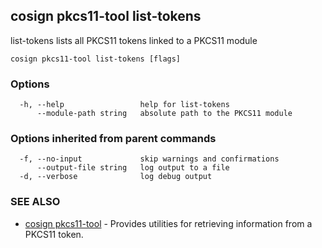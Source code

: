 ## cosign pkcs11-tool list-tokens

list-tokens lists all PKCS11 tokens linked to a PKCS11 module

```
cosign pkcs11-tool list-tokens [flags]
```

### Options

```
  -h, --help                 help for list-tokens
      --module-path string   absolute path to the PKCS11 module
```

### Options inherited from parent commands

```
  -f, --no-input             skip warnings and confirmations
      --output-file string   log output to a file
  -d, --verbose              log debug output
```

### SEE ALSO

* [cosign pkcs11-tool](cosign_pkcs11-tool.md)	 - Provides utilities for retrieving information from a PKCS11 token.

